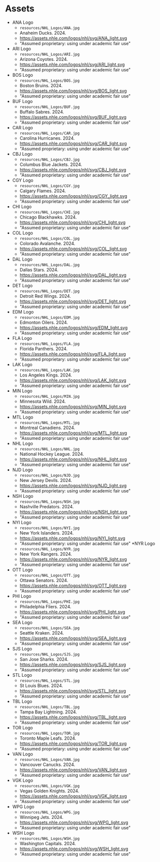 # Assets
* ANA Logo
  - `resources/NHL_Logos/ANA.jpg`
  - Anaheim Ducks. 2024.
  - https://assets.nhle.com/logos/nhl/svg/ANA_light.svg
  - "Assumed proprietary: using under academic fair use"
* ARI Logo
  - `resources/NHL_Logos/ARI.jpg`
  - Arizona Coyotes. 2024.
  - https://assets.nhle.com/logos/nhl/svg/ARI_light.svg
  - "Assumed proprietary: using under academic fair use"
* BOS Logo
  - `resources/NHL_Logos/BOS.jpg`
  - Boston Bruins. 2024.
  - https://assets.nhle.com/logos/nhl/svg/BOS_light.svg
  - "Assumed proprietary: using under academic fair use"
* BUF Logo
  - `resources/NHL_Logos/BUF.jpg`
  - Buffalo Sabres. 2024.
  - https://assets.nhle.com/logos/nhl/svg/BUF_light.svg
  - "Assumed proprietary: using under academic fair use"
* CAR Logo
  - `resources/NHL_Logos/CAR.jpg`
  - Carolina Hurricanes. 2024.
  - https://assets.nhle.com/logos/nhl/svg/CAR_light.svg
  - "Assumed proprietary: using under academic fair use"
* CBJ Logo
  - `resources/NHL_Logos/CBJ.jpg`
  - Columbus Blue Jackets. 2024.
  - https://assets.nhle.com/logos/nhl/svg/CBJ_light.svg
  - "Assumed proprietary: using under academic fair use"
* CGY Logo
  - `resources/NHL_Logos/CGY.jpg`
  - Calgary Flames. 2024.
  - https://assets.nhle.com/logos/nhl/svg/CGY_light.svg
  - "Assumed proprietary: using under academic fair use"
* CHI Logo
  - `resources/NHL_Logos/CHI.jpg`
  - Chicago Blackhawks. 2024.
  - https://assets.nhle.com/logos/nhl/svg/CHI_light.svg
  - "Assumed proprietary: using under academic fair use"
* COL Logo
  - `resources/NHL_Logos/COL.jpg`
  - Colorado Avalanche. 2024.
  - https://assets.nhle.com/logos/nhl/svg/COL_light.svg
  - "Assumed proprietary: using under academic fair use"
* DAL Logo
  - `resources/NHL_Logos/DAL.jpg`
  - Dallas Stars. 2024.
  - https://assets.nhle.com/logos/nhl/svg/DAL_light.svg
  - "Assumed proprietary: using under academic fair use"
* DET Logo
  - `resources/NHL_Logos/DET.jpg`
  - Detroit Red Wings. 2024.
  - https://assets.nhle.com/logos/nhl/svg/DET_light.svg
  - "Assumed proprietary: using under academic fair use"
* EDM Logo
  - `resources/NHL_Logos/EDM.jpg`
  - Edmonton Oilers. 2024.
  - https://assets.nhle.com/logos/nhl/svg/EDM_light.svg
  - "Assumed proprietary: using under academic fair use"
* FLA Logo
  - `resources/NHL_Logos/FLA.jpg`
  - Florida Panthers. 2024.
  - https://assets.nhle.com/logos/nhl/svg/FLA_light.svg
  - "Assumed proprietary: using under academic fair use"
* LAK Logo
  - `resources/NHL_Logos/LAK.jpg`
  - Los Angeles Kings. 2024.
  - https://assets.nhle.com/logos/nhl/svg/LAK_light.svg
  - "Assumed proprietary: using under academic fair use"
* MIN Logo
  - `resources/NHL_Logos/MIN.jpg`
  - Minnesota Wild. 2024.
  - https://assets.nhle.com/logos/nhl/svg/MIN_light.svg
  - "Assumed proprietary: using under academic fair use"
* MTL Logo
  - `resources/NHL_Logos/MTL.jpg`
  - Montreal Canadiens. 2024.
  - https://assets.nhle.com/logos/nhl/svg/MTL_light.svg
  - "Assumed proprietary: using under academic fair use"
* NHL Logo
  - `resources/NHL_Logos/NHL.jpg`
  - National Hockey League. 2024.
  - https://assets.nhle.com/logos/nhl/svg/NHL_light.svg
  - "Assumed proprietary: using under academic fair use"
* NJD Logo
  - `resources/NHL_Logos/NJD.jpg`
  - New Jersey Devils. 2024.
  - https://assets.nhle.com/logos/nhl/svg/NJD_light.svg
  - "Assumed proprietary: using under academic fair use"
* NSH Logo
  - `resources/NHL_Logos/NSH.jpg`
  - Nashville Predators. 2024.
  - https://assets.nhle.com/logos/nhl/svg/NSH_light.svg
  - "Assumed proprietary: using under academic fair use"
* NYI Logo
  - `resources/NHL_Logos/NYI.jpg`
  - New York Islanders. 2024.
  - https://assets.nhle.com/logos/nhl/svg/NYI_light.svg
  - "Assumed proprietary: using under academic fair use"
*NYR Logo
  - `resources/NHL_Logos/NYR.jpg`
  - New York Rangers. 2024.
  - https://assets.nhle.com/logos/nhl/svg/NYR_light.svg
  - "Assumed proprietary: using under academic fair use"
* OTT Logo
  - `resources/NHL_Logos/OTT.jpg`
  - Ottawa Senators. 2024.
  - https://assets.nhle.com/logos/nhl/svg/OTT_light.svg
  - "Assumed proprietary: using under academic fair use"
* PHI Logo
  - `resources/NHL_Logos/PHI.jpg`
  - Philadelphia Fliers. 2024.
  - https://assets.nhle.com/logos/nhl/svg/PHI_light.svg
  - "Assumed proprietary: using under academic fair use"
* SEA Logo
  - `resources/NHL_Logos/SEA.jpg`
  - Seattle Kraken. 2024.
  - https://assets.nhle.com/logos/nhl/svg/SEA_light.svg
  - "Assumed proprietary: using under academic fair use"
* SJS Logo
  - `resources/NHL_Logos/SJS.jpg`
  - San Jose Sharks. 2024.
  - https://assets.nhle.com/logos/nhl/svg/SJS_light.svg
  - "Assumed proprietary: using under academic fair use"
* STL Logo
  - `resources/NHL_Logos/STL.jpg`
  - St Louis Blues. 2024.
  - https://assets.nhle.com/logos/nhl/svg/STL_light.svg
  - "Assumed proprietary: using under academic fair use"
* TBL Logo
  - `resources/NHL_Logos/TBL.jpg`
  - Tampa Bay Lightning. 2024.
  - https://assets.nhle.com/logos/nhl/svg/TBL_light.svg
  - "Assumed proprietary: using under academic fair use"
* TOR Logo
  - `resources/NHL_Logos/TOR.jpg`
  - Toronto Maple Leafs. 2024.
  - https://assets.nhle.com/logos/nhl/svg/TOR_light.svg
  - "Assumed proprietary: using under academic fair use"
* VAN Logo
  - `resources/NHL_Logos/VAN.jpg`
  - Vancouver Canucks. 2024.
  - https://assets.nhle.com/logos/nhl/svg/VAN_light.svg
  - "Assumed proprietary: using under academic fair use"
* VGK Logo
  - `resources/NHL_Logos/VGK.jpg`
  - Vegas Golden Knights. 2024.
  - https://assets.nhle.com/logos/nhl/svg/VGK_light.svg
  - "Assumed proprietary: using under academic fair use"
* WPG Logo
  - `resources/NHL_Logos/WPG.jpg`
  - Winnipeg Jets. 2024.
  - https://assets.nhle.com/logos/nhl/svg/WPG_light.svg
  - "Assumed proprietary: using under academic fair use"
* WSH Logo
  - `resources/NHL_Logos/WSH.jpg`
  - Washington Capitals. 2024.
  - https://assets.nhle.com/logos/nhl/svg/WSH_light.svg
  - "Assumed proprietary: using under academic fair use"
